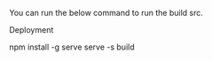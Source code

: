 You can run the below command to run the build src.

Deployment

npm install -g serve
serve -s build